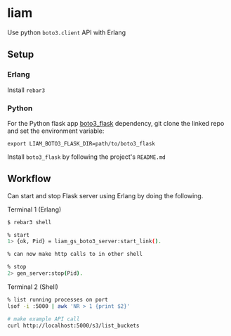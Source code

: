 # liam

Use python `boto3.client` API with Erlang

## Setup

### Erlang

Install `rebar3`

### Python

For the Python flask app [boto3_flask](https://github.com/aaronlelevier/boto3_flask)
dependency, git clone the linked repo and set the environment variable:

```shell script
export LIAM_BOTO3_FLASK_DIR=path/to/boto3_flask
```

Install `boto3_flask` by following the project's `README.md` 

## Workflow

Can start and stop Flask server using Erlang by doing the following.

Terminal 1 (Erlang)

```bash
$ rebar3 shell

% start
1> {ok, Pid} = liam_gs_boto3_server:start_link().

% can now make http calls to in other shell

% stop
2> gen_server:stop(Pid).  
```

Terminal 2 (Shell)

```bash
% list running processes on port
lsof -i :5000 | awk 'NR > 1 {print $2}' 

# make example API call
curl http://localhost:5000/s3/list_buckets
```
